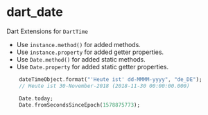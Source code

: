 # dart_date

Dart Extensions for `DartTime`

- Use `instance.method()` for added methods.
- Use `instance.property` for added getter properties.
- Use `Date.method()` for added static methods.
- Use `Date.property` for added static getter properties.

```dart
    dateTimeObject.format("'Heute ist' dd-MMMM-yyyy", "de_DE");
    // Heute ist 30-November-2018 (2018-11-30 00:00:00.000)

    Date.today;
    Date.fromSecondsSinceEpoch(1578875773);
```
